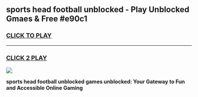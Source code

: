 
## sports head football unblocked - Play Unblocked Gmaes & Free #e90c1
<h3>
<a href="https://news.freeplayer.one?title=sports_head_football_unblocked&ref=03M">CLICK TO PLAY</a></h3>
<hr>

<h3>
<a href="https://news.freeplayer.one?title=sports_head_football_unblocked&ref=03M">CLICK 2 PLAY</a>
  
</h3>

<a href="https://news.freeplayer.one?title=sports_head_football_unblocked&ref=03M"><img src="https://clearcache.store/games.png"></a>


**sports head football unblocked games unblocked: Your Gateway to Fun and Accessible Online Gaming**
